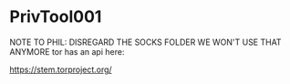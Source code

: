 # PrivTool001
NOTE TO PHIL: DISREGARD THE SOCKS FOLDER WE WON'T USE THAT ANYMORE
tor has an api here:


https://stem.torproject.org/
